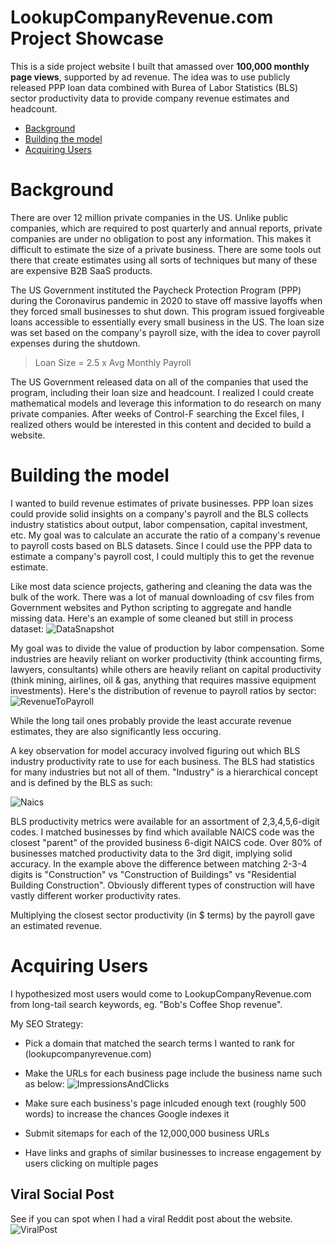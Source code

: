 # LookupCompanyRevenue.com Project Showcase
This is a side project website I built that amassed over **100,000 monthly page views**, supported by ad revenue. The idea was to use publicly released PPP loan data combined with Burea of Labor Statistics (BLS) sector productivity data to provide company revenue estimates and headcount.

- [Background](#background)
- [Building the model](#building-the-model)
- [Acquiring Users](#acquiring-users)

# Background
There are over 12 million private companies in the US. Unlike public companies, which are required to post quarterly and annual reports, private companies are under no obligation to post any information. This makes it difficult to estimate the size of a private business. There are some tools out there that create estimates using all sorts of techniques but many of these are expensive B2B SaaS products.

The US Government instituted the Paycheck Protection Program (PPP) during the Coronavirus pandemic in 2020 to stave off massive layoffs when they forced small businesses to shut down. This program issued forgiveable loans accessible to essentially every small business in the US. The loan size was set based on the company's payroll size, with the idea to cover payroll expenses during the shutdown.

> Loan Size = 2.5 x Avg Monthly Payroll

The US Government released data on all of the companies that used the program, including their loan size and headcount. I realized I could create mathematical models and leverage this information to do research on many private companies. After weeks of Control-F searching the Excel files, I realized others would be interested in this content and decided to build a website.

# Building the model
I wanted to build revenue estimates of private businesses. PPP loan sizes could provide solid insights on a company's payroll and the BLS collects industry statistics about output, labor compensation, capital investment, etc. My goal was to calculate an accurate the ratio of a company's revenue to payroll costs based on BLS datasets. Since I could use the PPP data to estimate a company's payroll cost, I could multiply this to get the revenue estimate.

Like most data science projects, gathering and cleaning the data was the bulk of the work. There was a lot of manual downloading of csv files from Government websites and Python scripting to aggregate and handle missing data. Here's an example of some cleaned but still in process dataset:
![DataSnapshot](https://user-images.githubusercontent.com/90107864/214967855-43c1a501-31b2-4727-8afb-6e7cb209484c.jpg)

My goal was to divide the value of production by labor compensation. Some industries are heavily reliant on worker productivity (think accounting firms, lawyers, consultants) while others are heavily reliant on capital productivity (think mining, airlines, oil & gas, anything that requires massive equipment investments). Here's the distribution of revenue to payroll ratios by sector:
![RevenueToPayroll](https://user-images.githubusercontent.com/90107864/214968611-35d8a6cc-a5ae-4661-a798-23d660d77e3b.jpg)

While the long tail ones probably provide the least accurate revenue estimates, they are also significantly less occuring.


A key observation for model accuracy involved figuring out which BLS industry productivity rate to use for each business. The BLS had statistics for many industries but not all of them. "Industry" is a hierarchical concept and is defined by the BLS as such:

![Naics](https://user-images.githubusercontent.com/90107864/214922510-6f9c2946-ae04-46a3-aec1-386379ac7f8f.png)

BLS productivity metrics were available for an assortment of 2,3,4,5,6-digit codes. I matched businesses by find which available NAICS code was the closest "parent" of the provided business 6-digit NAICS code. Over 80% of businesses matched productivity data to the 3rd digit, implying solid accuracy. In the example above the difference between matching 2-3-4 digits is "Construction" vs "Construction of Buildings" vs "Residential Building Construction". Obviously different types of construction will have vastly different worker productivity rates. 

Multiplying the closest sector productivity (in $ terms) by the payroll gave an estimated revenue.


# Acquiring Users
I hypothesized most users would come to LookupCompanyRevenue.com from long-tail search keywords, eg. "Bob's Coffee Shop revenue". 

My SEO Strategy:
- Pick a domain that matched the search terms I wanted to rank for (lookupcompanyrevenue.com)
- Make the URLs for each business page include the business name such as below:
![ImpressionsAndClicks](https://user-images.githubusercontent.com/90107864/214935376-9b5d83a0-21da-491a-a77a-f0b7767e06d6.jpg)

- Make sure each business's page inlcuded enough text (roughly 500 words) to increase the chances Google indexes it
- Submit sitemaps for each of the 12,000,000 business URLs
- Have links and graphs of similar businesses to increase engagement by users clicking on multiple pages

## Viral Social Post
See if you can spot when I had a viral Reddit post about the website.
![ViralPost](https://user-images.githubusercontent.com/90107864/214936027-c67de758-863d-4ab2-a143-ec07c4867a7d.jpg)



